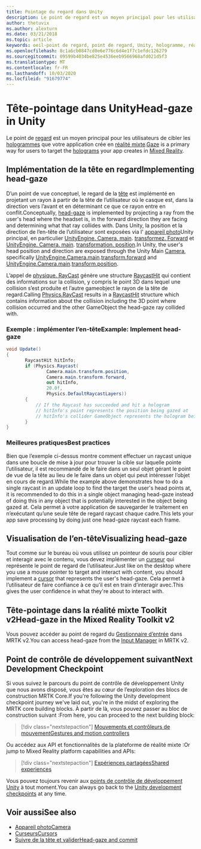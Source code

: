```yaml
---
title: Pointage du regard dans Unity
description: Le point de regard est un moyen principal pour les utilisateurs de cibler les hologrammes que votre application crée en réalité mixte.
author: thetuvix
ms.author: alexturn
ms.date: 03/21/2018
ms.topic: article
keywords: oeil-point de regard, point de regard, Unity, hologramme, réalité mixte
ms.openlocfilehash: 8c1a6cb0847cd0e6e776c6d4e1f7c1efdc126279
ms.sourcegitcommit: 09599b4034be825e4536eeb9566968afd021d5f3
ms.translationtype: MT
ms.contentlocale: fr-FR
ms.lasthandoff: 10/03/2020
ms.locfileid: "91679774"
---
```

# <a name="head-gaze-in-unity"></a><span data-ttu-id="becda-104">Tête-pointage dans Unity</span><span class="sxs-lookup"><span data-stu-id="becda-104">Head-gaze in Unity</span></span>

<span data-ttu-id="becda-105">Le point de [regard](../../design/gaze-and-commit.md) est un moyen principal pour les utilisateurs de cibler les [hologrammes](../../discover/hologram.md) que votre application crée en [réalité mixte](../../discover/mixed-reality.md).</span><span class="sxs-lookup"><span data-stu-id="becda-105">[Gaze](../../design/gaze-and-commit.md) is a primary way for users to target the [holograms](../../discover/hologram.md) your app creates in [Mixed Reality](../../discover/mixed-reality.md).</span></span>


## <a name="implementing-head-gaze"></a><span data-ttu-id="becda-106">Implémentation de la tête en regard</span><span class="sxs-lookup"><span data-stu-id="becda-106">Implementing head-gaze</span></span>

<span data-ttu-id="becda-107">D’un point de vue conceptuel, le regard de la [tête](../../design/gaze-and-commit.md) est implémenté en projetant un rayon à partir de la tête de l’utilisateur où le casque est, dans la direction vers l’avant et en déterminant ce que ce rayon entre en conflit.</span><span class="sxs-lookup"><span data-stu-id="becda-107">Conceptually, [head-gaze](../../design/gaze-and-commit.md) is implemented by projecting a ray from the user's head where the headset is, in the forward direction they are facing and determining what that ray collides with.</span></span>
<span data-ttu-id="becda-108">Dans Unity, la position et la direction de l’en-tête de l’utilisateur sont exposées via l' [appareil photo](camera-in-unity.md)Unity principal, en particulier [UnityEngine. Camera. main](https://docs.unity3d.com/ScriptReference/Camera-main.html). [transformez. Forward](https://docs.unity3d.com/ScriptReference/Transform-forward.html) et [UnityEngine. Camera. main](https://docs.unity3d.com/ScriptReference/Camera-main.html). [transformation. position](https://docs.unity3d.com/ScriptReference/Transform-position.html).</span><span class="sxs-lookup"><span data-stu-id="becda-108">In Unity, the user's head position and direction are exposed through the Unity Main [Camera](camera-in-unity.md), specifically [UnityEngine.Camera.main](https://docs.unity3d.com/ScriptReference/Camera-main.html).[transform.forward](https://docs.unity3d.com/ScriptReference/Transform-forward.html) and [UnityEngine.Camera.main](https://docs.unity3d.com/ScriptReference/Camera-main.html).[transform.position](https://docs.unity3d.com/ScriptReference/Transform-position.html).</span></span>

<span data-ttu-id="becda-109">L’appel de [physique. RayCast](https://docs.unity3d.com/ScriptReference/Physics.Raycast.html) génère une structure [RaycastHit](https://docs.unity3d.com/ScriptReference/RaycastHit.html) qui contient des informations sur la collision, y compris le point 3D dans lequel une collision s’est produite et l’autre gameobject le rayon de la tête de regard.</span><span class="sxs-lookup"><span data-stu-id="becda-109">Calling [Physics.RayCast](https://docs.unity3d.com/ScriptReference/Physics.Raycast.html) results in a [RaycastHit](https://docs.unity3d.com/ScriptReference/RaycastHit.html) structure which contains information about the collision including the 3D point where collision occurred and the other GameObject the head-gaze ray collided with.</span></span>

### <a name="example-implement-head-gaze"></a><span data-ttu-id="becda-110">Exemple : implémenter l’en-tête</span><span class="sxs-lookup"><span data-stu-id="becda-110">Example: Implement head-gaze</span></span>

```cs
void Update()
{
       RaycastHit hitInfo;
       if (Physics.Raycast(
               Camera.main.transform.position,
               Camera.main.transform.forward,
               out hitInfo,
               20.0f,
               Physics.DefaultRaycastLayers))
       {
           // If the Raycast has succeeded and hit a hologram
           // hitInfo's point represents the position being gazed at
           // hitInfo's collider GameObject represents the hologram being gazed at
       }
}
```

### <a name="best-practices"></a><span data-ttu-id="becda-111">Meilleures pratiques</span><span class="sxs-lookup"><span data-stu-id="becda-111">Best practices</span></span>

<span data-ttu-id="becda-112">Bien que l’exemple ci-dessus montre comment effectuer un raycast unique dans une boucle de mise à jour pour trouver la cible sur laquelle pointe l’utilisateur, il est recommandé de le faire dans un seul objet gérant le point de vue de la tête au lieu de le faire dans un objet qui peut intéresser l’objet en cours de regard.</span><span class="sxs-lookup"><span data-stu-id="becda-112">While the example above demonstrates how to do a single raycast in an update loop to find the target the user's head points at, it is recommended to do this in a single object managing head-gaze instead of doing this in any object that is potentially interested in the object being gazed at.</span></span> <span data-ttu-id="becda-113">Cela permet à votre application de sauvegarder le traitement en n’exécutant qu’une seule tête de regard raycast chaque cadre.</span><span class="sxs-lookup"><span data-stu-id="becda-113">This lets your app save processing by doing just one head-gaze raycast each frame.</span></span>

## <a name="visualizing-head-gaze"></a><span data-ttu-id="becda-114">Visualisation de l’en-tête</span><span class="sxs-lookup"><span data-stu-id="becda-114">Visualizing head-gaze</span></span>

<span data-ttu-id="becda-115">Tout comme sur le bureau où vous utilisez un pointeur de souris pour cibler et interagir avec le contenu, vous devez implémenter un [curseur](../../design/cursors.md) qui représente le point de regard de l’utilisateur.</span><span class="sxs-lookup"><span data-stu-id="becda-115">Just like on the desktop where you use a mouse pointer to target and interact with content, you should implement a [cursor](../../design/cursors.md) that represents the user's head-gaze.</span></span> <span data-ttu-id="becda-116">Cela permet à l’utilisateur de faire confiance à ce qu’il est en train d’interagir avec.</span><span class="sxs-lookup"><span data-stu-id="becda-116">This gives the user confidence in what they're about to interact with.</span></span>

## <a name="head-gaze-in-the-mixed-reality-toolkit-v2"></a><span data-ttu-id="becda-117">Tête-pointage dans la réalité mixte Toolkit v2</span><span class="sxs-lookup"><span data-stu-id="becda-117">Head-gaze in the Mixed Reality Toolkit v2</span></span>
<span data-ttu-id="becda-118">Vous pouvez accéder au point de regard du [Gestionnaire d’entrée](https://microsoft.github.io/MixedRealityToolkit-Unity/Documentation/Input/Overview.html) dans MRTK v2.</span><span class="sxs-lookup"><span data-stu-id="becda-118">You can access head-gaze from the [Input Manager](https://microsoft.github.io/MixedRealityToolkit-Unity/Documentation/Input/Overview.html) in MRTK v2.</span></span>

## <a name="next-development-checkpoint"></a><span data-ttu-id="becda-119">Point de contrôle de développement suivant</span><span class="sxs-lookup"><span data-stu-id="becda-119">Next Development Checkpoint</span></span>

<span data-ttu-id="becda-120">Si vous suivez le parcours du point de contrôle de développement Unity que nous avons disposé, vous êtes au cœur de l’exploration des blocs de construction MRTK Core.</span><span class="sxs-lookup"><span data-stu-id="becda-120">If you're following the Unity development checkpoint journey we've laid out, you're in the midst of exploring the MRTK core building blocks.</span></span> <span data-ttu-id="becda-121">À partir de là, vous pouvez passer au bloc de construction suivant :</span><span class="sxs-lookup"><span data-stu-id="becda-121">From here, you can proceed to the next building block:</span></span>

> [!div class="nextstepaction"]
> [<span data-ttu-id="becda-122">Mouvements et contrôleurs de mouvement</span><span class="sxs-lookup"><span data-stu-id="becda-122">Gestures and motion controllers</span></span>](gestures-and-motion-controllers-in-unity.md)

<span data-ttu-id="becda-123">Ou accédez aux API et fonctionnalités de la plateforme de réalité mixte :</span><span class="sxs-lookup"><span data-stu-id="becda-123">Or jump to Mixed Reality platform capabilities and APIs:</span></span>

> [!div class="nextstepaction"]
> [<span data-ttu-id="becda-124">Expériences partagées</span><span class="sxs-lookup"><span data-stu-id="becda-124">Shared experiences</span></span>](shared-experiences-in-unity.md)

<span data-ttu-id="becda-125">Vous pouvez toujours revenir aux [points de contrôle de développement Unity](unity-development-overview.md#2-core-building-blocks) à tout moment.</span><span class="sxs-lookup"><span data-stu-id="becda-125">You can always go back to the [Unity development checkpoints](unity-development-overview.md#2-core-building-blocks) at any time.</span></span>

## <a name="see-also"></a><span data-ttu-id="becda-126">Voir aussi</span><span class="sxs-lookup"><span data-stu-id="becda-126">See also</span></span>
* [<span data-ttu-id="becda-127">Appareil photo</span><span class="sxs-lookup"><span data-stu-id="becda-127">Camera</span></span>](camera-in-unity.md)
* [<span data-ttu-id="becda-128">Curseurs</span><span class="sxs-lookup"><span data-stu-id="becda-128">Cursors</span></span>](../../design/cursors.md)
* [<span data-ttu-id="becda-129">Suivre de la tête et valider</span><span class="sxs-lookup"><span data-stu-id="becda-129">Head-gaze and commit</span></span>](../../design/gaze-and-commit.md)
